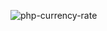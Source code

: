 ![php-currency-rate](https://github.com/ozkannbuyuk/php-currency-rate/assets/111967202/8298ca61-7393-46d9-afa6-bb3925d170df)
